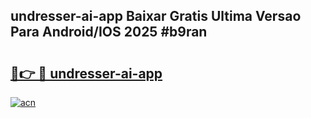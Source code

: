 ## undresser-ai-app Baixar Gratis Ultima Versao Para Android/IOS 2025 #b9ran

# <h2><a href="https://ainizakaria.my?title=undresser-ai-app&ref=20M">🔗👉 🔴 undresser-ai-app</a></h2>

[![acn](https://github.com/user-attachments/assets/0f9c940e-d8b0-45ae-aac7-cd30a18b3e1c)](https://ainizakaria.my?title=undresser-ai-app&ref=20M)


